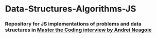 # Data-Structures-Algorithms-JS

### Repository for JS implementations of problems and data structures in [Master the Coding interview by Andrei Neagoie](https://www.udemy.com/course/master-the-coding-interview-data-structures-algorithms/)
